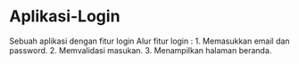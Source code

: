 # Aplikasi-Login
Sebuah aplikasi dengan fitur login
Alur fitur login :
     1. Memasukkan email dan password.
     2. Memvalidasi masukan.
     3. Menampilkan halaman beranda.
